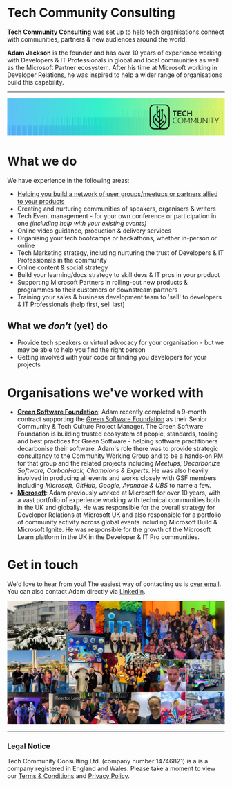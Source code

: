 # Tech Community Consulting
**Tech Community Consulting** was set up to help tech organisations connect with communities, partners & new audiences around the world. 

**Adam Jackson** is the founder and has over 10 years of experience working with Developers & IT Professionals in global and local communities as well as the Microsoft Partner ecosystem. After his time at Microsoft working in Developer Relations, he was inspired to help a wider range of organisations build this capability.

---

![Tech Community Graphic](TCGraphic.png)

# What we do
We have experience in the following areas:
- [Helping you build a network of user groups/meetups or partners allied to your products](https://tech-community.co.uk/meetups/)
- Creating and nurturing communities of speakers, organisers & writers
- Tech Event management - for your own conference or participation in one _(including help with your existing events)_
- Online video guidance, production & delivery services
- Organising your tech bootcamps or hackathons, whether in-person or online
- Tech Marketing strategy, including nurturing the trust of Developers & IT Professionals in the community
- Online content & social strategy
- Build your learning/docs strategy to skill devs & IT pros in your product
- Supporting Microsoft Partners in rolling-out new products & programmes to their customers or downstream partners
- Training your sales & business development team to 'sell' to developers & IT Professionals (help first, sell last)

## What we _don't_ (yet) do
- Provide tech speakers or virtual advocacy for your organisation  - but we may be able to help you find the right person
- Getting involved with your code or finding you developers for your projects

# Organisations we've worked with
- [**Green Software Foundation**](https://greensoftware.foundation): Adam recently completed a 9-month contract supporting the [Green Software Foundation](https://greensoftware.foundation) as their Senior Community & Tech Culture Project Manager. The Green Software Foundation is building trusted ecosystem of people, standards, tooling and best practices for Green Software - helping software practitioners decarbonise their software. Adam's role there was to provide strategic consultancy to the Community Working Group and to be a hands-on PM for that group and the related projects including _Meetups, Decarbonize Software, CarbonHack, Champions & Experts_. He was also heavily involved in producing all events and works closely with GSF members including _Microsoft, GitHub, Google, Avanade & UBS_ to name a few.
- [**Microsoft**](https://aka.ms/ukdeveloper): Adam previously worked at Microsoft for over 10 years, with a vast portfolio of experience working with technical communities both in the UK and globally. He was responsible for the overall strategy for Developer Relations at Microsoft UK and also responsible for a portfolio of community activity across global events including Microsoft Build & Microsoft Ignite. He was responsible for the growth of the Microsoft Learn platform in the UK in the Developer & IT Pro communities.

# Get in touch
We'd love to hear from you! The easiest way of contacting us is [over email](mailto:enquiry@tech-community.co.uk). You can also contact Adam directly via [LinkedIn](https://www.linkedin.com/in/adampjackson/). 

![A montage of pictures from Adam's time at Microsoft](Microsoft.jpeg)

---
### Legal Notice
Tech Community Consulting Ltd. (company number 14746821) is a is a company registered in England and Wales. Please take a moment to view our [Terms & Conditions](https://tech-community.co.uk/terms-conditions) and [Privacy Policy](https://tech-community.co.uk/privacy).
